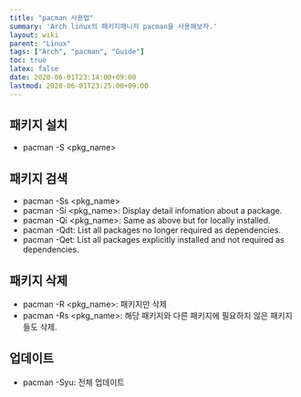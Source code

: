 ```yaml
---
title: "pacman 사용법"
summary: 'Arch linux의 패키지매니저 pacman을 사용해보자.'
layout: wiki
parent: "Linux"
tags: ["Arch", "pacman", "Guide"]
toc: true
latex: false
date: 2020-06-01T23:14:00+09:00
lastmod: 2020-06-01T23:25:00+09:00
---
```

## 패키지 설치
* pacman -S <pkg_name>

## 패키지 검색
* pacman -Ss <pkg_name>
* pacman -Si <pkg_name>: Display detail infomation about a package.
* pacman -Qi <pkg_name>: Same as above but for locally installed.
* pacman -Qdt: List all packages no longer required as dependencies.
* pacman -Qet: List all packages explicitly installed and not required as dependencies.

## 패키지 삭제
* pacman -R <pkg_name>: 패키지만 삭제
* pacman -Rs <pkg_name>: 해당 패키지와 다른 패키지에 필요하지 않은 패키지들도 삭제.

## 업데이트
* pacman -Syu: 전체 업데이트
